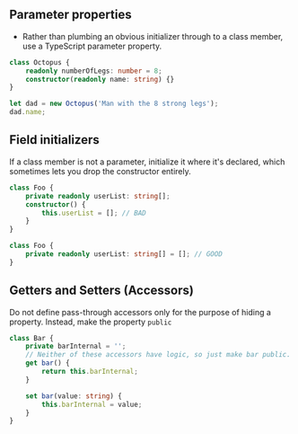 ## Parameter properties

-   Rather than plumbing an obvious initializer through to a class member, use a TypeScript parameter property.

```ts
class Octopus {
    readonly numberOfLegs: number = 8;
    constructor(readonly name: string) {}
}

let dad = new Octopus('Man with the 8 strong legs');
dad.name;
```

## Field initializers

If a class member is not a parameter, initialize it where it's declared, which sometimes lets you drop the constructor entirely.

```ts
class Foo {
    private readonly userList: string[];
    constructor() {
        this.userList = []; // BAD
    }
}

class Foo {
    private readonly userList: string[] = []; // GOOD
}
```

## Getters and Setters (Accessors)

Do not define pass-through accessors only for the purpose of hiding a property. Instead, make the property `public`

```ts
class Bar {
    private barInternal = '';
    // Neither of these accessors have logic, so just make bar public.
    get bar() {
        return this.barInternal;
    }

    set bar(value: string) {
        this.barInternal = value;
    }
}
```


